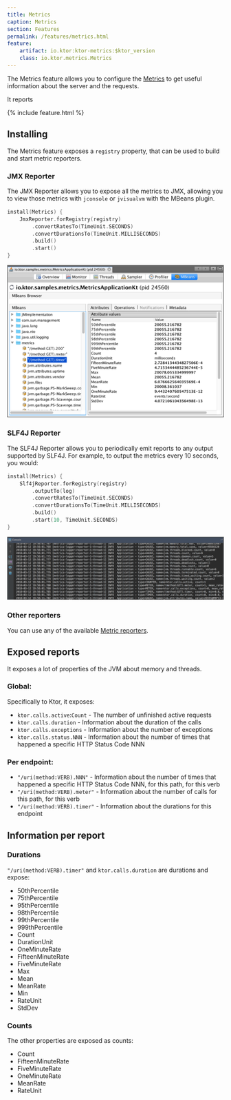 ```yaml
---
title: Metrics
caption: Metrics
section: Features
permalink: /features/metrics.html
feature:
    artifact: io.ktor:ktor-metrics:$ktor_version
    class: io.ktor.metrics.Metrics
---
```


The Metrics feature allows you to configure the [Metrics](http://metrics.dropwizard.io/4.0.0/)
to get useful information about the server and the requests.

It reports 

{% include feature.html %}

## Installing

The Metrics feature exposes a `registry` property, that can be used to build and start
metric reporters.

### JMX Reporter

The JMX Reporter allows you to expose all the metrics to JMX,
allowing you to view those metrics with `jconsole` or `jvisualvm` with the MBeans plugin.

```kotlin
install(Metrics) {
    JmxReporter.forRegistry(registry)
        .convertRatesTo(TimeUnit.SECONDS)
        .convertDurationsTo(TimeUnit.MILLISECONDS)
        .build()
        .start()
}
```

![Ktor Metrics: JMX](/pages/features/metrics/jmx.png)

### SLF4J Reporter

The SLF4J Reporter allows you to periodically emit reports to any output supported by SLF4J.
For example, to output the metrics every 10 seconds, you would:

```kotlin
install(Metrics) {
    Slf4jReporter.forRegistry(registry)
        .outputTo(log)
        .convertRatesTo(TimeUnit.SECONDS)
        .convertDurationsTo(TimeUnit.MILLISECONDS)
        .build()
        .start(10, TimeUnit.SECONDS)
}
```

![Ktor Metrics: SLF4J](/pages/features/metrics/slf4j.png)

### Other reporters

You can use any of the available [Metric reporters](http://metrics.dropwizard.io/4.0.0/).

## Exposed reports

It exposes a lot of properties of the JVM about memory and threads.

### Global:

Specifically to Ktor, it exposes:

* `ktor.calls.active`:`Count` - The number of unfinished active requests
* `ktor.calls.duration` - Information about the duration of the calls
* `ktor.calls.exceptions` - Information about the number of exceptions
* `ktor.calls.status.NNN` - Information about the number of times that happened a specific HTTP Status Code NNN

### Per endpoint:

* `"/uri(method:VERB).NNN"` - Information about the number of times that happened a specific HTTP Status Code NNN, for this path, for this verb 
* `"/uri(method:VERB).meter"` - Information about the number of calls for this path, for this verb
* `"/uri(method:VERB).timer"` - Information about the durations for this endpoint

## Information per report

### Durations

`"/uri(method:VERB).timer"` and `ktor.calls.duration` are durations and expose:

* 50thPercentile
* 75thPercentile
* 95thPercentile
* 98thPercentile
* 99thPercentile
* 999thPercentile
* Count
* DurationUnit
* OneMinuteRate
* FifteenMinuteRate
* FiveMinuteRate
* Max
* Mean
* MeanRate
* Min
* RateUnit
* StdDev

### Counts

The other properties are exposed as counts:

* Count
* FifteenMinuteRate
* FiveMinuteRate
* OneMinuteRate
* MeanRate
* RateUnit
